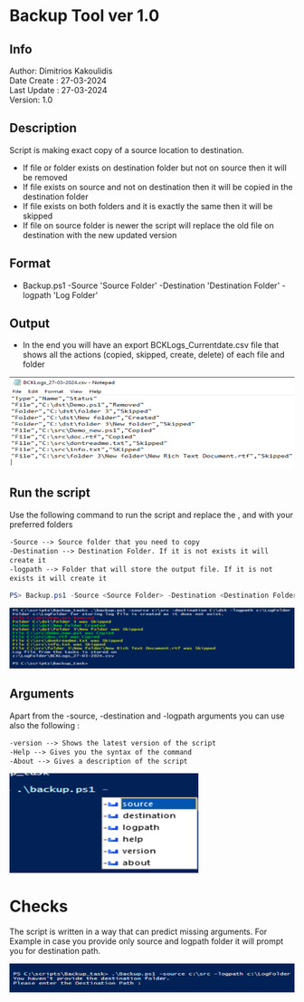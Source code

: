 # Backup Tool ver 1.0
## Info
 Author: Dimitrios Kakoulidis <br>
 Date Create : 27-03-2024 <br>
 Last Update : 27-03-2024 <br>
 Version: 1.0

 ## Description 
   Script is making exact copy of a source location to destination.
   - If file or folder exists on destination folder but not on source then it will be removed
   - If file exists on source and not on destination then it will be copied in the destination folder
   - If file exists on both folders and it is  exactly the same then it will be skipped 
   - If file on source folder is newer the script will replace the old file on destination with the new updated version
 
 ## Format
   - Backup.ps1 -Source 'Source Folder' -Destination 'Destination Folder' -logpath 'Log Folder'  
  
 ## Output
   - In the end you will have an export BCKLogs_Currentdate.csv file that shows all the actions (copied, skipped, create, delete) of each file and folder
 
 ![Alt text](/screenshots/report.png?raw=true "CSV Export")


 ## Run the script
 
   Use the following command to run the script and replace the <Source Folder>, <Destination Folder> and <Log Folder> with your preferred folders
```
-Source --> Source folder that you need to copy
-Destination --> Destination Folder. If it is not exists it will create it
-logpath --> Folder that will store the output file. If it is not exists it will create it
```

   
```powershell
PS> Backup.ps1 -Source <Source Folder> -Destination <Destination Folder> -logpath <Log Folder> 
```

   ![Alt text](/screenshots/Output.png?raw=true "Console Output")

## Arguments
Apart from the -source, -destination and -logpath arguments you can use also the following :
```
-version --> Shows the latest version of the script
-Help --> Gives you the syntax of the command
-About --> Gives a description of the script
```

 ![Alt text](/screenshots/triggers.png?raw=true "Arguments")

# Checks

The script is written in a way that can predict missing arguments. For Example in case you provide only source and logpath folder it will prompt you for destination path. 

 ![Alt text](/screenshots/no_dest_folder1.png?raw=true "Error")
